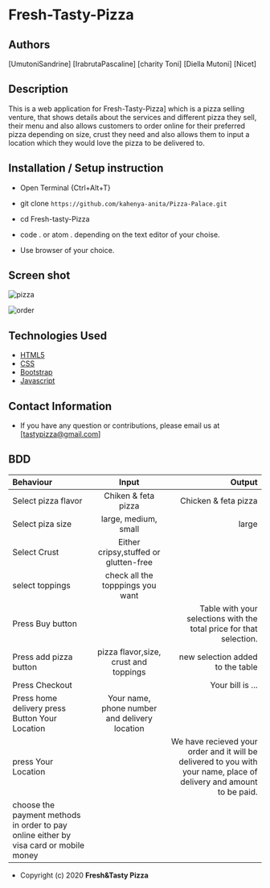 # Fresh-Tasty-Pizza
## Authors

[UmutoniSandrine]
[IrabrutaPascaline]
[charity Toni]
[Diella Mutoni]
[Nicet]





## Description

This is a web application for Fresh-Tasty-Pizza] which is a pizza selling venture, that shows details about the services and different pizza they sell, their menu and also allows customers to order online for their preferred pizza depending on size, crust they need and also allows them to input a location which they would love the pizza to be delivered to.

## Installation / Setup instruction
* Open Terminal {Ctrl+Alt+T}

* git clone ```https://github.com/kahenya-anita/Pizza-Palace.git```

* cd Fresh-tasty-Pizza

* code . or atom . depending on the text editor of your choise.

* Use browser of your choice.

## Screen shot

![pizza](https://user-images.githubusercontent.com/62019551/79913084-b1393d00-842b-11ea-8141-ed8d1b45e8b2.png)

![order](https://user-images.githubusercontent.com/62019551/79910305-235b5300-8427-11ea-9914-72bca5b23f0f.png)



## Technologies Used

* [HTML5](https://github.com/topics/html5)
* [CSS](https://github.com/topics/css3)
* [Bootstrap](https://github.com/topics/bootstrap)
* [Javascript](https://github.com/topics/javascript)

## Contact Information

* If you have any question or contributions, please email us at [tastypizza@gmail.com]

## BDD
| Behaviour      | Input        | Output       |
| :------------- | :----------: | -----------: |
|  Select pizza flavor  |   Chiken & feta pizza|  Chicken & feta pizza   |
| Select piza size  | large, medium, small |  large  |
| Select Crust   |  Either cripsy,stuffed or glutten-free  |     |
| select toppings  |  check all the topppings you want     |     |
| Press Buy button |     | Table with your selections with the total price for that selection.|
| Press add pizza button | pizza flavor,size, crust and toppings   | new selection added to the table|
| Press Checkout |     | Your bill is ...  |
| Press home delivery press Button Your Location| Your name, phone number and delivery location     |  |
| press Your Location | | We have recieved your order and it will be delivered to you with your name, place of delivery and amount to be paid.|
|choose the payment methods in order to pay online either by visa card or mobile money|

* Copyright (c) 2020 **Fresh&Tasty Pizza**
